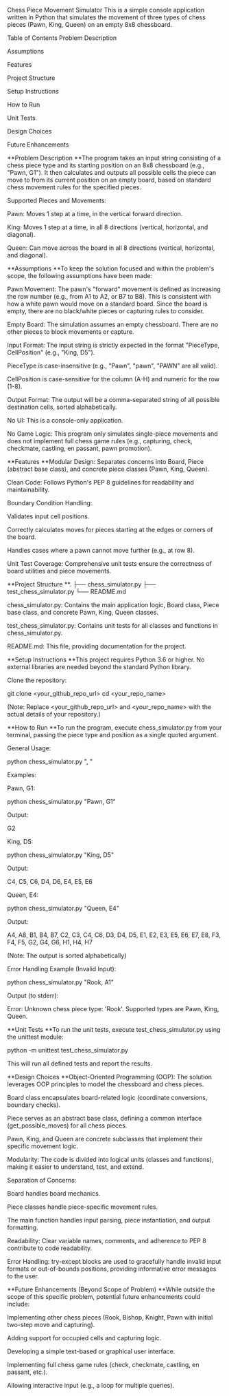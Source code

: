 Chess Piece Movement Simulator
This is a simple console application written in Python that simulates the movement of three types of chess pieces (Pawn, King, Queen) on an empty 8x8 chessboard.

Table of Contents
Problem Description

Assumptions

Features

Project Structure

Setup Instructions

How to Run

Unit Tests

Design Choices

Future Enhancements

**Problem Description
**The program takes an input string consisting of a chess piece type and its starting position on an 8x8 chessboard (e.g., "Pawn, G1"). It then calculates and outputs all possible cells the piece can move to from its current position on an empty board, based on standard chess movement rules for the specified pieces.

Supported Pieces and Movements:

Pawn: Moves 1 step at a time, in the vertical forward direction.

King: Moves 1 step at a time, in all 8 directions (vertical, horizontal, and diagonal).

Queen: Can move across the board in all 8 directions (vertical, horizontal, and diagonal).

**Assumptions
**To keep the solution focused and within the problem's scope, the following assumptions have been made:

Pawn Movement: The pawn's "forward" movement is defined as increasing the row number (e.g., from A1 to A2, or B7 to B8). This is consistent with how a white pawn would move on a standard board. Since the board is empty, there are no black/white pieces or capturing rules to consider.

Empty Board: The simulation assumes an empty chessboard. There are no other pieces to block movements or capture.

Input Format: The input string is strictly expected in the format "PieceType, CellPosition" (e.g., "King, D5").

PieceType is case-insensitive (e.g., "Pawn", "pawn", "PAWN" are all valid).

CellPosition is case-sensitive for the column (A-H) and numeric for the row (1-8).

Output Format: The output will be a comma-separated string of all possible destination cells, sorted alphabetically.

No UI: This is a console-only application.

No Game Logic: This program only simulates single-piece movements and does not implement full chess game rules (e.g., capturing, check, checkmate, castling, en passant, pawn promotion).

**Features
**Modular Design: Separates concerns into Board, Piece (abstract base class), and concrete piece classes (Pawn, King, Queen).

Clean Code: Follows Python's PEP 8 guidelines for readability and maintainability.

Boundary Condition Handling:

Validates input cell positions.

Correctly calculates moves for pieces starting at the edges or corners of the board.

Handles cases where a pawn cannot move further (e.g., at row 8).

Unit Test Coverage: Comprehensive unit tests ensure the correctness of board utilities and piece movements.

**Project Structure
**.
├── chess_simulator.py
├── test_chess_simulator.py
└── README.md

chess_simulator.py: Contains the main application logic, Board class, Piece base class, and concrete Pawn, King, Queen classes.

test_chess_simulator.py: Contains unit tests for all classes and functions in chess_simulator.py.

README.md: This file, providing documentation for the project.

**Setup Instructions
**This project requires Python 3.6 or higher. No external libraries are needed beyond the standard Python library.

Clone the repository:

git clone <your_github_repo_url>
cd <your_repo_name>

(Note: Replace <your_github_repo_url> and <your_repo_name> with the actual details of your repository.)

**How to Run
**To run the program, execute chess_simulator.py from your terminal, passing the piece type and position as a single quoted argument.

General Usage:

python chess_simulator.py "<PieceType>, <CellPosition>"

Examples:

Pawn, G1:

python chess_simulator.py "Pawn, G1"

Output:

G2

King, D5:

python chess_simulator.py "King, D5"

Output:

C4, C5, C6, D4, D6, E4, E5, E6

Queen, E4:

python chess_simulator.py "Queen, E4"

Output:

A4, A8, B1, B4, B7, C2, C3, C4, C6, D3, D4, D5, E1, E2, E3, E5, E6, E7, E8, F3, F4, F5, G2, G4, G6, H1, H4, H7

(Note: The output is sorted alphabetically)

Error Handling Example (Invalid Input):

python chess_simulator.py "Rook, A1"

Output (to stderr):

Error: Unknown chess piece type: 'Rook'. Supported types are Pawn, King, Queen.

**Unit Tests
**To run the unit tests, execute test_chess_simulator.py using the unittest module:

python -m unittest test_chess_simulator.py

This will run all defined tests and report the results.

**Design Choices
**Object-Oriented Programming (OOP): The solution leverages OOP principles to model the chessboard and chess pieces.

Board class encapsulates board-related logic (coordinate conversions, boundary checks).

Piece serves as an abstract base class, defining a common interface (get_possible_moves) for all chess pieces.

Pawn, King, and Queen are concrete subclasses that implement their specific movement logic.

Modularity: The code is divided into logical units (classes and functions), making it easier to understand, test, and extend.

Separation of Concerns:

Board handles board mechanics.

Piece classes handle piece-specific movement rules.

The main function handles input parsing, piece instantiation, and output formatting.

Readability: Clear variable names, comments, and adherence to PEP 8 contribute to code readability.

Error Handling: try-except blocks are used to gracefully handle invalid input formats or out-of-bounds positions, providing informative error messages to the user.

**Future Enhancements (Beyond Scope of Problem)
**While outside the scope of this specific problem, potential future enhancements could include:

Implementing other chess pieces (Rook, Bishop, Knight, Pawn with initial two-step move and capturing).

Adding support for occupied cells and capturing logic.

Developing a simple text-based or graphical user interface.

Implementing full chess game rules (check, checkmate, castling, en passant, etc.).

Allowing interactive input (e.g., a loop for multiple queries).
